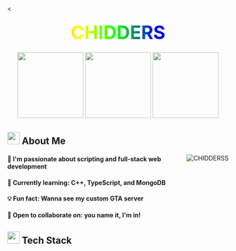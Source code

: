   <<div align="center">
  <h2 style="
    background-image: linear-gradient(
      to right, 
      #ff0000,
      #ffa500,
      #ffff00,
      #00ff00,
      #0000ff,
      #4b0082,
      #ee82ee
    );
    -webkit-background-clip: text;
    background-clip: text;
    color: transparent;
    animation: rainbow-move 5s linear infinite;
    font-size: 3em;
    font-weight: bold;
    margin: 20px 0;
  ">CHIDDERS</h2>
</div>

</div>
<div className="gifs" align="center">
  <img src="https://media.tenor.com/G9td0kkOSjsAAAAi/cat-meme-kiss.gif" width="150">
  <img src="https://media.tenor.com/7ynNPpnsQ8MAAAAi/duck-dancing.gif" width="150">
  <img src="https://media1.tenor.com/m/gm_mhpzK1wsAAAAC/gato-cat.gif" width="150" height="150">
</div>
<div className="About_Me">
<h2>
  <img src="https://media.tenor.com/rr6G_nGWSkoAAAAi/oiiaioiiai.gif" width="28">
  About Me
</h2>
</div>
<div className="stats">
<img align="right" src="https://github-readme-stats.vercel.app/api/top-langs?username=CHIDDERSS&show_icons=true&locale=en&layout=compact&theme=radical" alt="CHIDDERSS" />
</div>

<div className="text_box">
<h4>🔭 I'm passionate about scripting and full-stack web development</h4>
<h4>🌱 Currently learning: C++, TypeScript, and MongoDB</h4>
<h4>💡 Fun fact: Wanna see my custom GTA server</h4>
<h4>🤝 Open to collaborate on: you name it, I'm in!</h4>
</div>

<h2>
  <img src="https://media.tenor.com/rr6G_nGWSkoAAAAi/oiiaioiiai.gif" width="28">
  Tech Stack
</h2>
<!---
CHIDDERSS/CHIDDERSS is a ✨ special ✨ repository because its `README.md` (this file) appears on your GitHub profile.
You can click the Preview link to take a look at your changes.
-------------------------------------------- IMGS FOR FUTURE USE ------------------------------------------------------ 
            <img src="https://media.tenor.com/am86MJSZVUwAAAAi/hehe.gif" width="150" height="150"> 
            ![Alt Text](https://media.tenor.com/aSHBPR_gCXQAAAAi/shocked-surprised.gif)
------------------------------------------------------------------------------------------------------------------------
--->
